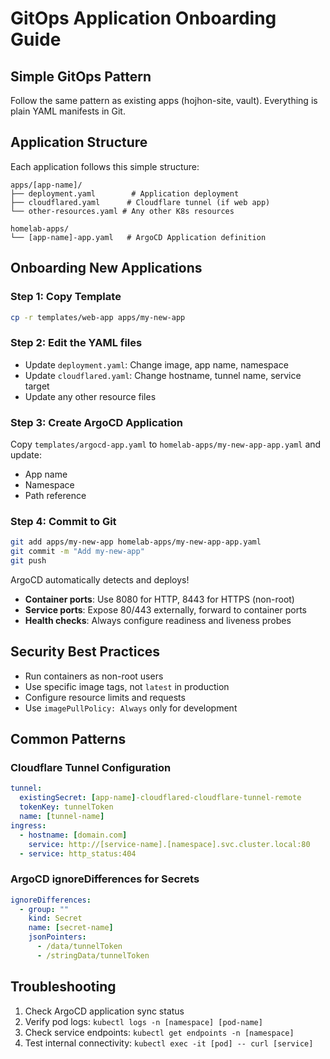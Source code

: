 # GitOps Application Onboarding Guide

## Simple GitOps Pattern

Follow the same pattern as existing apps (hojhon-site, vault). Everything is plain YAML manifests in Git.

## Application Structure

Each application follows this simple structure:
```
apps/[app-name]/
├── deployment.yaml        # Application deployment  
├── cloudflared.yaml      # Cloudflare tunnel (if web app)
└── other-resources.yaml # Any other K8s resources

homelab-apps/
└── [app-name]-app.yaml   # ArgoCD Application definition
```

## Onboarding New Applications

### Step 1: Copy Template
```bash
cp -r templates/web-app apps/my-new-app
```

### Step 2: Edit the YAML files
- Update `deployment.yaml`: Change image, app name, namespace
- Update `cloudflared.yaml`: Change hostname, tunnel name, service target  
- Update any other resource files

### Step 3: Create ArgoCD Application
Copy `templates/argocd-app.yaml` to `homelab-apps/my-new-app-app.yaml` and update:
- App name
- Namespace  
- Path reference

### Step 4: Commit to Git
```bash
git add apps/my-new-app homelab-apps/my-new-app-app.yaml
git commit -m "Add my-new-app"
git push
```

ArgoCD automatically detects and deploys!
- **Container ports**: Use 8080 for HTTP, 8443 for HTTPS (non-root)
- **Service ports**: Expose 80/443 externally, forward to container ports
- **Health checks**: Always configure readiness and liveness probes

## Security Best Practices
- Run containers as non-root users
- Use specific image tags, not `latest` in production
- Configure resource limits and requests
- Use `imagePullPolicy: Always` only for development

## Common Patterns

### Cloudflare Tunnel Configuration
```yaml
tunnel:
  existingSecret: [app-name]-cloudflared-cloudflare-tunnel-remote
  tokenKey: tunnelToken
  name: [tunnel-name]
ingress:
  - hostname: [domain.com]
    service: http://[service-name].[namespace].svc.cluster.local:80
  - service: http_status:404
```

### ArgoCD ignoreDifferences for Secrets
```yaml
ignoreDifferences:
  - group: ""
    kind: Secret
    name: [secret-name]
    jsonPointers:
      - /data/tunnelToken
      - /stringData/tunnelToken
```

## Troubleshooting
1. Check ArgoCD application sync status
2. Verify pod logs: `kubectl logs -n [namespace] [pod-name]`
3. Check service endpoints: `kubectl get endpoints -n [namespace]`
4. Test internal connectivity: `kubectl exec -it [pod] -- curl [service]`